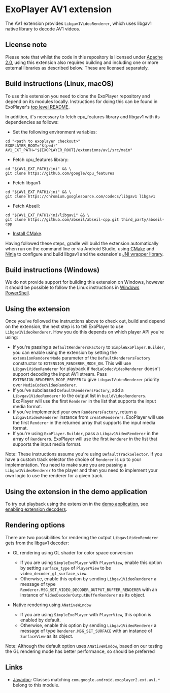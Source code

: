 # ExoPlayer AV1 extension #

The AV1 extension provides `Libgav1VideoRenderer`, which uses libgav1 native
library to decode AV1 videos.

## License note ##

Please note that whilst the code in this repository is licensed under
[Apache 2.0][], using this extension also requires building and including one or
more external libraries as described below. These are licensed separately.

[Apache 2.0]: https://github.com/google/ExoPlayer/blob/release-v2/LICENSE

## Build instructions (Linux, macOS) ##

To use this extension you need to clone the ExoPlayer repository and depend on
its modules locally. Instructions for doing this can be found in ExoPlayer's
[top level README][].

In addition, it's necessary to fetch cpu_features library and libgav1 with its
dependencies as follows:

* Set the following environment variables:

```
cd "<path to exoplayer checkout>"
EXOPLAYER_ROOT="$(pwd)"
AV1_EXT_PATH="${EXOPLAYER_ROOT}/extensions/av1/src/main"
```

* Fetch cpu_features library:

```
cd "${AV1_EXT_PATH}/jni" && \
git clone https://github.com/google/cpu_features
```

* Fetch libgav1:

```
cd "${AV1_EXT_PATH}/jni" && \
git clone https://chromium.googlesource.com/codecs/libgav1 libgav1
```

* Fetch Abseil:

```
cd "${AV1_EXT_PATH}/jni/libgav1" && \
git clone https://github.com/abseil/abseil-cpp.git third_party/abseil-cpp
```

* [Install CMake][].

Having followed these steps, gradle will build the extension automatically when
run on the command line or via Android Studio, using [CMake][] and [Ninja][]
to configure and build libgav1 and the extension's [JNI wrapper library][].

[top level README]: https://github.com/google/ExoPlayer/blob/release-v2/README.md
[Install CMake]: https://developer.android.com/studio/projects/install-ndk
[CMake]: https://cmake.org/
[Ninja]: https://ninja-build.org
[JNI wrapper library]: https://github.com/google/ExoPlayer/blob/release-v2/extensions/av1/src/main/jni/gav1_jni.cc

## Build instructions (Windows) ##

We do not provide support for building this extension on Windows, however it
should be possible to follow the Linux instructions in [Windows PowerShell][].

[Windows PowerShell]: https://docs.microsoft.com/en-us/powershell/scripting/getting-started/getting-started-with-windows-powershell

## Using the extension ##

Once you've followed the instructions above to check out, build and depend on
the extension, the next step is to tell ExoPlayer to use `Libgav1VideoRenderer`.
How you do this depends on which player API you're using:

* If you're passing a `DefaultRenderersFactory` to `SimpleExoPlayer.Builder`,
  you can enable using the extension by setting the `extensionRendererMode`
  parameter of the `DefaultRenderersFactory` constructor to
  `EXTENSION_RENDERER_MODE_ON`. This will use `Libgav1VideoRenderer` for
  playback if `MediaCodecVideoRenderer` doesn't support decoding the input AV1
  stream. Pass `EXTENSION_RENDERER_MODE_PREFER` to give `Libgav1VideoRenderer`
  priority over `MediaCodecVideoRenderer`.
* If you've subclassed `DefaultRenderersFactory`, add a `Libvgav1VideoRenderer`
  to the output list in `buildVideoRenderers`. ExoPlayer will use the first
  `Renderer` in the list that supports the input media format.
* If you've implemented your own `RenderersFactory`, return a
  `Libgav1VideoRenderer` instance from `createRenderers`. ExoPlayer will use the
  first `Renderer` in the returned array that supports the input media format.
* If you're using `ExoPlayer.Builder`, pass a `Libgav1VideoRenderer` in the
  array of `Renderer`s. ExoPlayer will use the first `Renderer` in the list that
  supports the input media format.

Note: These instructions assume you're using `DefaultTrackSelector`. If you have
a custom track selector the choice of `Renderer` is up to your implementation.
You need to make sure you are passing a `Libgav1VideoRenderer` to the player and
then you need to implement your own logic to use the renderer for a given track.

## Using the extension in the demo application ##

To try out playback using the extension in the [demo application][], see
[enabling extension decoders][].

[demo application]: https://exoplayer.dev/demo-application.html
[enabling extension decoders]: https://exoplayer.dev/demo-application.html#enabling-extension-decoders

## Rendering options ##

There are two possibilities for rendering the output `Libgav1VideoRenderer`
gets from the libgav1 decoder:

*   GL rendering using GL shader for color space conversion

    *   If you are using `SimpleExoPlayer` with `PlayerView`, enable this option
        by setting `surface_type` of `PlayerView` to be
        `video_decoder_gl_surface_view`.
    *   Otherwise, enable this option by sending `Libgav1VideoRenderer` a
        message of type `Renderer.MSG_SET_VIDEO_DECODER_OUTPUT_BUFFER_RENDERER`
        with an instance of `VideoDecoderOutputBufferRenderer` as its object.

*   Native rendering using `ANativeWindow`

    *   If you are using `SimpleExoPlayer` with `PlayerView`, this option is
        enabled by default.
    *   Otherwise, enable this option by sending `Libgav1VideoRenderer` a
        message of type `Renderer.MSG_SET_SURFACE` with an instance of
        `SurfaceView` as its object.

Note: Although the default option uses `ANativeWindow`, based on our testing the
GL rendering mode has better performance, so should be preferred

## Links ##

* [Javadoc][]: Classes matching `com.google.android.exoplayer2.ext.av1.*`
  belong to this module.

[Javadoc]: https://exoplayer.dev/doc/reference/index.html
